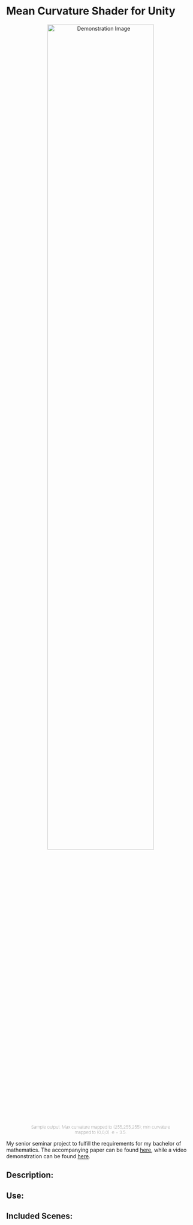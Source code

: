 
 # Mean Curvature Shader for Unity 


<div align="center">
    <img src="https://github.com/JacobRThompson/Unity-MeanCurvatureShader/blob/master/Misc/DemoImage.png?raw=true" 
    alt="Demonstration Image" width="75%" height="75%" />
</div>
<div  align="center" style="margin-left: 10%; margin-right: 10%; font-weight: lighter; font-size: smaller">
    Sample output. Max curvature mapped to (255,255,255); min curvature mapped to (0,0,0). e = 3.5.
</div>

My senior seminar project to fulfill the requirements for my bachelor of mathematics. The accompanying paper can be found
[here](https://www.example.com/), while a video demonstration can be found
[here](https://github.com/JacobRThompson/Unity-MeanCurvatureShader/blob/master/Misc/DemoAnimation.mp4).

## Description:

## Use:


## Included Scenes:


